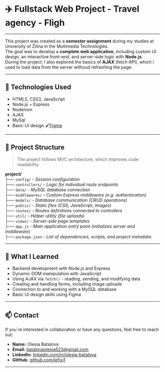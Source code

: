 # ✈️ Fullstack Web Project - **Travel agency - Fligh**

---

This project was created as a **semester assignment** during my studies at University of Žilina in the Multimedia Technologies. <br/>
The goal was to develop a **complete web application**, including custom UI design, an interactive front-end, and server-side logic with **Node.js**. <br/>
During the project, I also explored the basics of **AJAX** (fetch API), which i used to load data from the server withoud refreshing the page. <br/>

---

## 🔧 Technologies Used

- HTML5, CSS3, JavaScript
- Node.js + Express
- Nodemon
- AJAX
- MySql
- Basic UI design 🖌️[Figma](https://www.figma.com/design/Wt3GqrzMAehNXkktx8ulOl/Web-design1?node-id=0-1&t=AAje1raBkhG8gEu0-1)

---

## 📂 Project Structure

> The project follows MVC architecture, which improves code readability

**project/** <br/>
├── `config/` _- Session configuration_<br/>
├── `controllers/` _- Logic for individual route endpoints_<br/>
├── `data/` _- MySQL database connection_<br/>
├── `middlewares/` _- Custom Express middleware (e.g. authentication)_<br/>
├── `models/` _- Database communication (CRUD operations)_<br/>
├── `public/` _- Static files (CSS, JavaScript, images)_<br/>
├── `routes/` _- Routes definitions connected to controllers_<br/>
├── `util/` _- Helper utility (file uploads)_<br/>
├── `views/` _- Server-side page templates_<br/>
├── `app.js` _- Main application entry point (initializes server and middleware)_<br/>
├── `package.json` _- List of dependencies, scripts, and project metadata_<br/>

---

## 🧠 What I Learned

- Backend development with Node.js and Express
- Dynamic DOM manipulation with JavaScript
- Using AJAX via `fetch()` - reading, sending, and modifying data
- Creating and handling forms, including image uploads
- Connection to and working with a MySQL database
- Basic UI design skills using Figma

---

## 📫 Contact

If you`re interested in collaboration or have any questions, feel free to reach out:

- **Name:** Olesia Batalova
- **Email:** [batalovaolesia523@gmail.com](mailto:batalovaolesia523@gmail.com)
- **LinkedIn:** [linkedin.com/in/olesia-batalova](https://www.linkedin.com/in/olesia-batalova)
- **GitHub:** [github.com/lefixi1](https://github.com/lefixi1)

---
